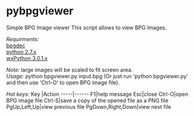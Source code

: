 pybpgviewer
===========

Simple BPG Image viewer
This script allows to view BPG Images.

_Requirments:_  
[bpgdec](http://bellard.org/bpg/)  
[python 2.7.x](https://www.python.org/)  
[wxPython 3.0.1.x](http://www.wxpython.org/)  

_Note:_ large images will be scaled to fit screen area.  
_Usage:_ python bpgviewer.py input.bpg (Or just run 'python bpgviewer.py' and then use 'Ctrl-O' to open BPG image file).  

_Hot keys:_
Key  |Action
-----|------
F1|help message
Esc|close
Ctrl-O|open BPG image file
Ctrl-S|save a copy of the opened file as a PNG file
PgUp,Left,Up|view previous file
PgDown,Right,Down|view next file
